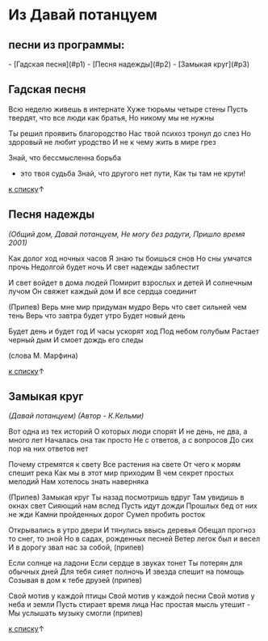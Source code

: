 # Из Давай потанцуем

<h2 id="pesni"> песни из программы:</h2>
- [Гадская песня](#p1)
- [Песня надежды](#p2)
- [Замыкая круг](#p3)
	
<h2 id="p1">Гадская песня</h2>

Всю неделю живешь в интернате
Хуже тюрьмы четыре стены
Пусть твердят, что все люди как братья,
Но никому мы не нужны
	 
Ты решил проявить благородство
Нас твой психоз тронул до слез
Но здоровый не любит уродство
И не к чему жить в мире грез

Знай, что бессмысленна борьба
- это твоя судьба
Знай, что другого нет пути,
Как ты там не крути!

[к списку](#pesni)↑

<h2 id="p2">Песня надежды</h2>

*(Общий дом, Давай потанцуем, Не могу без радуги, Пришло время 2001)*
	 
Как долог ход ночных часов
Я знаю ты боишься снов
Но сны умчатся прочь
Недолгой будет ночь
И свет надежды заблестит
	 
И свет войдет в дома людей
Помирит взрослых и детей
И солнечным лучом
Он свяжет каждый дом
И все сердца соединит

(Припев)
Верь мне мир придуман мудро
Верь что свет сильней чем тень
Верь что завтра будет утро
Будет новый день
	 
Будет день и будет год
И часы ускорят ход
Под небом голубым
Растает черный дым
И смоет дождь его следы

(слова М. Марфина)

[к списку](#pesni)↑

<h2 id="p3">Замыкая круг</h2>

*(Давай потанцуем) (Автор - К.Кельми)*
	 
Вот одна из тех историй
О которых люди спорят
И не день, не два, а много лет
Началась она так просто
Не с ответов, а с вопросов
До сих пор на них ответов нет
	 
Почему стремятся к свету
Все растения на свете
От чего к морям спешит река
Как мы в этот мир приходим
В чем секрет простых мелодий
Нам хотелось знать наверняка

(Припев)
Замыкая круг
Ты назад посмотришь вдруг
Там увидишь в окнах свет
Сияющий нам вслед
Пусть идут дожди
Прошлых бед от них не жди
Камни пройденных дорог
Сумел пробить росток
	 
Открывались в утро двери
И тянулись ввысь деревья
Обещал прогноз то снег, то зной
Но в садах, рожденных песней
Ветер легок был и весел
И в дорогу звал нас за собой,
(припев)

Если солнце на ладони
Если сердце в звуках тонет
Ты потерян для обычных дней
Для тебя сияет полночь
И звезда спешит на помощь
Созывая в дом к тебе друзей
(припев)
  	
Свой мотив у каждой птицы
Свой мотив у каждой песни
Свой мотив у неба и земли
Пусть стирает время лица
Нас простая мысль утешит -
Мы услышать музыку смогли
(припев)

[к списку](#pesni)↑
